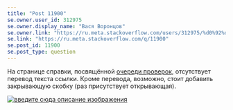 ```yaml
---
title: "Post 11900"
se.owner.user_id: 312975
se.owner.display_name: "Вася Воронцов"
se.owner.link: "https://ru.meta.stackoverflow.com/users/312975/%d0%92%d0%b0%d1%81%d1%8f-%d0%92%d0%be%d1%80%d0%be%d0%bd%d1%86%d0%be%d0%b2"
se.link: "https://ru.meta.stackoverflow.com/q/11900"
se.post_id: 11900
se.post_type: question
---
```

<p>На странице справки, посвящённой <a href="https://ru.stackoverflow.com/help/review-low-quality">очереди проверок</a>, отсутствует перевод текста ссылки. Кроме перевода, возможно, стоит добавить закрывающую скобку (раз присутствует открывающая).</p>
<p><a href="https://i.stack.imgur.com/DEiSm.png" rel="nofollow noreferrer"><img src="https://i.stack.imgur.com/DEiSm.png" alt="введите сюда описание изображения" /></a></p>
